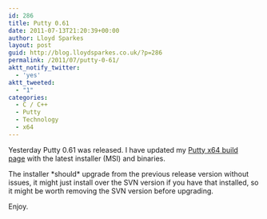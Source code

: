 ```yaml
---
id: 286
title: Putty 0.61
date: 2011-07-13T21:20:39+00:00
author: Lloyd Sparkes
layout: post
guid: http://blog.lloydsparkes.co.uk/?p=286
permalink: /2011/07/putty-0-61/
aktt_notify_twitter:
  - 'yes'
aktt_tweeted:
  - "1"
categories:
  - C / C++
  - Putty
  - Technology
  - x64
---
```

Yesterday Putty 0.61 was released. I have updated my [Putty x64 build page](http://blog.lloydsparkes.co.uk/putty-x64/) with the latest installer (MSI) and binaries.

The installer \*should\* upgrade from the previous release version without issues, it might just install over the SVN version if you have that installed, so it might be worth removing the SVN version before upgrading.

Enjoy.